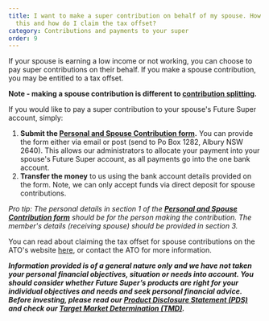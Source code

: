 ```yaml
---
title: I want to make a super contribution on behalf of my spouse. How can I do
  this and how do I claim the tax offset?
category: Contributions and payments to your super
order: 9
---
```


If your spouse is earning a low income or not working, you can choose to pay super contributions on their behalf. If you make a spouse contribution, you may be entitled to a tax offset.

**Note - making a spouse contribution is different to [contribution splitting](https://www.ato.gov.au/Forms/Contributions-splitting/).**

If you would like to pay a super contribution to your spouse's Future Super account, simply:

1. **Submit the [Personal and Spouse Contribution form](https://www.futuresuper.com.au/personalcontributionsform).** You can provide the form either via email or post (send to Po Box 1282, Albury NSW 2640). This allows our administrators to allocate your payment into your spouse's Future Super account, as all payments go into the one bank account.
2. **Transfer the money** to us using the bank account details provided on the form. Note, we can only accept funds via direct deposit for spouse contributions.

_Pro tip: The personal details in section 1 of the **[Personal and Spouse Contribution form](https://www.futuresuper.com.au/personalcontributionsform)** should be for the person making the contribution. The member's details (receiving spouse) should be provided in section 3._

You can read about claiming the tax offset for spouse contributions on the ATO's website [here](https://www.ato.gov.au/Individuals/myTax/2021/In-detail/Super-contributions-on-behalf-of-your-spouse/), or contact the ATO for more information.

**_Information provided is of a general nature only and we have not taken your personal financial objectives, situation or needs into account. You should consider whether Future Super’s products are right for your individual objectives and needs and seek personal financial advice. Before investing, please read our [Product Disclosure Statement (PDS)](https://www.futuresuper.com.au/pds) and check our [Target Market Determination (TMD)](https://www.futuresuper.com.au/tmd)._**
